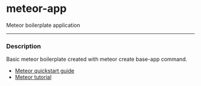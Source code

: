 # meteor-app
Meteor boilerplate application
___


### Description
Basic meteor boilerplate created with meteor create base-app command.

- [Meteor quickstart guide](https://guide.meteor.com/#quickstart)
- [Meteor tutorial](https://www.meteor.com/tutorials/blaze/creating-an-app)
